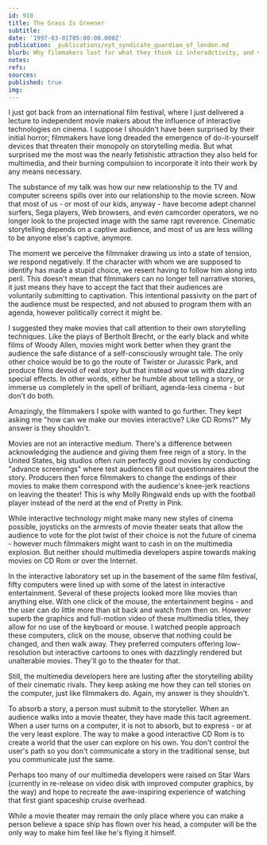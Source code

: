 ```yaml
---
id: 910
title: The Grass Is Greener
subtitle: 
date: '1997-03-01T05:00:00.000Z'
publication: _publications/nyt_syndicate_guardian_of_london.md
blurb: Why filmmakers lust for what they think is interadctivity, and vis versa
notes: 
refs: 
sources: 
published: true
img: 
---
```

I just got back from an international film festival, where I just delivered a lecture to independent movie makers about the influence of interactive technologies on cinema. I suppose I shouldn't have been surprised by their initial horror; filmmakers have long dreaded the emergence of do-it-yourself devices that threaten their monopoly on storytelling media. But what surprised me the most was the nearly fetishistic attraction they also held for multimedia, and their burning compulsion to incorporate it into their work by any means necessary.

The substance of my talk was how our new relationship to the TV and computer screens spills over into our relationship to the movie screen. Now that most of us - or most of our kids, anyway - have become adept channel surfers, Sega players, Web browsers, and even camcorder operators, we no longer look to the projected image with the same rapt reverence. Cinematic storytelling depends on a captive audience, and most of us are less willing to be anyone else's captive, anymore.

The moment we perceive the filmmaker drawing us into a state of tension, we respond negatively. If the character with whom we are supposed to identify has made a stupid choice, we resent having to follow him along into peril. This doesn't mean that filmmakers can no longer tell narrative stories, it just means they have to accept the fact that their audiences are voluntarily submitting to captivation. This intentional passivity on the part of the audience must be respected, and not abused to program them with an agenda, however politically correct it might be.

I suggested they make movies that call attention to their own storytelling techniques. Like the plays of Bertholt Brecht, or the early black and white films of Woody Allen, movies might work better when they grant the audience the safe distance of a self-consciously wrought tale. The only other choice would be to go the route of Twister or Jurassic Park, and produce films devoid of real story but that instead wow us with dazzling special effects. In other words, either be humble about telling a story, or immerse us completely in the spell of brilliant, agenda-less cinema - but don't do both.

Amazingly, the filmmakers I spoke with wanted to go further. They kept asking me "how can we make our movies interactive? Like CD Roms?" My answer is they shouldn't.

Movies are not an interactive medium. There's a difference between acknowledging the audience and giving them free reign of a story. In the United States, big studios often ruin perfectly good movies by conducting "advance screenings" where test audiences fill out questionnaires about the story. Producers then force filmmakers to change the endings of their movies to make them correspond with the audience's knee-jerk reactions on leaving the theater! This is why Molly Ringwald ends up with the football player instead of the nerd at the end of Pretty in Pink.

While interactive technology might make many new styles of cinema possible, joysticks on the armrests of movie theater seats that allow the audience to vote for the plot twist of their choice is not the future of cinema - however much filmmakers might want to cash in on the multimedia explosion. But neither should multimedia developers aspire towards making movies on CD Rom or over the Internet.

In the interactive laboratory set up in the basement of the same film festival, fifty computers were lined up with some of the latest in interactive entertainment. Several of these projects looked more like movies than anything else. With one click of the mouse, the entertainment begins - and the user can do little more than sit back and watch from then on. However superb the graphics and full-motion video of these multimedia titles, they allow for no use of the keyboard or mouse. I watched people approach these computers, click on the mouse, observe that nothing could be changed, and then walk away. They preferred computers offering low-resolution but interactive cartoons to ones with dazzlingly rendered but unalterable movies. They'll go to the theater for that.

Still, the multimedia developers here are lusting after the storytelling ability of their cinematic rivals. They keep asking me how they can tell stories on the computer, just like filmmakers do. Again, my answer is they shouldn't.

To absorb a story, a person must submit to the storyteller. When an audience walks into a movie theater, they have made this tacit agreement. When a user turns on a computer, it is not to absorb, but to express - or at the very least explore. The way to make a good interactive CD Rom is to create a world that the user can explore on his own. You don't control the user's path so you don't communicate a story in the traditional sense, but you communicate just the same.

Perhaps too many of our multimedia developers were raised on Star Wars (currently in re-release on video disk with improved computer graphics, by the way) and hope to recreate the awe-inspiring experience of watching that first giant spaceship cruise overhead.

While a movie theater may remain the only place where you can make a person believe a space ship has flown over his head, a computer will be the only way to make him feel like he's flying it himself.
